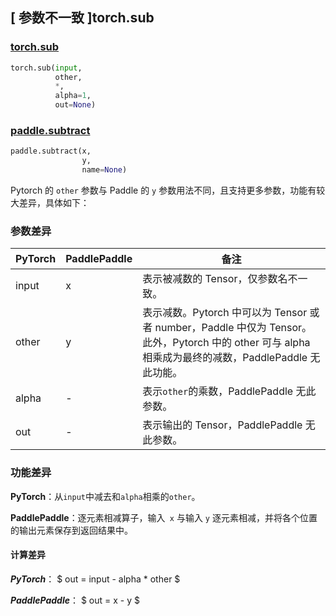 ## [ 参数不一致 ]torch.sub
### [torch.sub](https://pytorch.org/docs/stable/generated/torch.sub.html?highlight=torch%20sub#torch.sub)

```python
torch.sub(input,
          other,
          *,
          alpha=1,
          out=None)
```

### [paddle.subtract](https://www.paddlepaddle.org.cn/documentation/docs/zh/api/paddle/subtract_cn.html#subtract)

```python
paddle.subtract(x,
                y,
                name=None)
```

Pytorch 的 `other` 参数与 Paddle 的 `y` 参数用法不同，且支持更多参数，功能有较大差异，具体如下：
### 参数差异
| PyTorch       | PaddlePaddle | 备注                                                   |
| ------------- | ------------ | ------------------------------------------------------ |
| input         | x            | 表示被减数的 Tensor，仅参数名不一致。  |
| other         | y            | 表示减数。Pytorch 中可以为 Tensor 或者 number，Paddle 中仅为 Tensor。此外，Pytorch 中的 other 可与 alpha 相乘成为最终的减数，PaddlePaddle 无此功能。  |
| alpha         | -            | 表示`other`的乘数，PaddlePaddle 无此参数。  |
| out           | -            | 表示输出的 Tensor，PaddlePaddle 无此参数。  |


### 功能差异
**PyTorch**：从`input`中减去和`alpha`相乘的`other`。

**PaddlePaddle**：逐元素相减算子，输入` x` 与输入 `y` 逐元素相减，并将各个位置的输出元素保存到返回结果中。

#### 计算差异
***PyTorch***：
$ out = input - alpha * other $

***PaddlePaddle***：
$ out = x - y $
